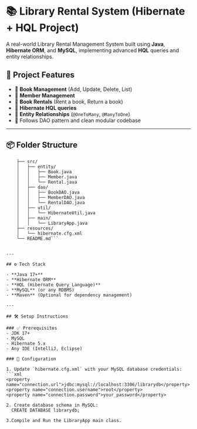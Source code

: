 # 📚 Library Rental System (Hibernate + HQL Project)

A real-world Library Rental Management System built using **Java**, **Hibernate ORM**, and **MySQL**, implementing advanced **HQL** queries and entity relationships.

## 🚀 Project Features

- 📘 **Book Management** (Add, Update, Delete, List)
- 👤 **Member Management**
- 🔄 **Book Rentals** (Rent a book, Return a book)
- 🧠 **Hibernate HQL queries**
- 🔗 **Entity Relationships** (`@OneToMany`, `@ManyToOne`)
- 📁 Follows DAO pattern and clean modular codebase

---

## 📦 Folder Structure
```LibraryRentalSystem/
    ├── src/
    │   ├── entity/
    │   │   ├── Book.java
    │   │   ├── Member.java
    │   │   └── Rental.java
    │   ├── dao/
    │   │   ├── BookDAO.java
    │   │   ├── MemberDAO.java
    │   │   └── RentalDAO.java
    │   ├── util/
    │   │   └── HibernateUtil.java
    │   ├── main/
    │   │   └── LibraryApp.java
    ├── resources/
    │   └── hibernate.cfg.xml
    └── README.md```


---

## ⚙️ Tech Stack

- **Java 17+**
- **Hibernate ORM**
- **HQL (Hibernate Query Language)**
- **MySQL** (or any RDBMS)
- **Maven** (Optional for dependency management)

---

## 🛠 Setup Instructions

### ✅ Prerequisites
- JDK 17+
- MySQL
- Hibernate 5.x
- Any IDE (IntelliJ, Eclipse)

### 🔧 Configuration

1. Update `hibernate.cfg.xml` with your MySQL database credentials:
```xml
<property name="connection.url">jdbc:mysql://localhost:3306/librarydb</property>
<property name="connection.username">root</property>
<property name="connection.password">your_password</property>

2. Create database schema in MySQL:
  CREATE DATABASE librarydb;

3.Compile and Run the LibraryApp main class.




